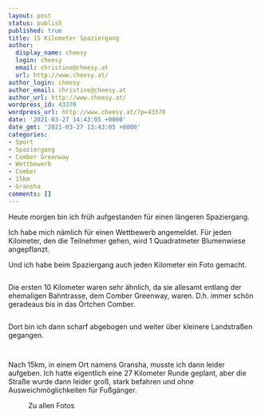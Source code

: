 ```yaml
---
layout: post
status: publish
published: true
title: 15 Kilometer Spaziergang
author:
  display_name: cheesy
  login: cheesy
  email: christine@cheesy.at
  url: http://www.cheesy.at/
author_login: cheesy
author_email: christine@cheesy.at
author_url: http://www.cheesy.at/
wordpress_id: 43370
wordpress_url: http://www.cheesy.at/?p=43370
date: '2021-03-27 14:43:05 +0000'
date_gmt: '2021-03-27 13:43:05 +0000'
categories:
- Sport
- Spaziergang
- Comber Greenway
- Wettbewerb
- Comber
- 15km
- Gransha
comments: []
---
```

<!-- wp:paragraph -->
Heute morgen bin ich früh aufgestanden für einen längeren Spaziergang.
<!-- /wp:paragraph -->
<!-- wp:paragraph -->
Ich habe mich nämlich für einen Wettbewerb angemeldet. Für jeden Kilometer, den die Teilnehmer gehen, wird 1 Quadratmeter Blumenwiese angepflanzt.
<!-- /wp:paragraph -->
<!-- wp:paragraph -->
Und ich habe beim Spaziergang auch jeden Kilometer ein Foto gemacht.
<!-- /wp:paragraph -->
<!-- wp:image {"id":43348} -->
<figure class="wp-block-image"><img src="{% link _fotos/ausfluege/2021/15km-spaziergang-comber/Wanderung-Comber-002.jpg %}" alt="" class="wp-image-43348"></figure>
<!-- /wp:image -->
<!-- wp:paragraph -->
Die ersten 10 Kilometer waren sehr ähnlich, da sie allesamt entlang der ehemaligen Bahntrasse, dem Comber Greenway, waren. D.h. immer schön geradeaus bis in das Örtchen Comber.
<!-- /wp:paragraph -->
<!-- wp:image {"id":43358} -->
<figure class="wp-block-image"><img src="{% link _fotos/ausfluege/2021/15km-spaziergang-comber/Wanderung-Comber-012.jpg %}" alt="" class="wp-image-43358"></figure>
<!-- /wp:image -->
<!-- wp:paragraph -->
Dort bin ich dann scharf abgebogen und weiter über kleinere Landstraßen gegangen.
<!-- /wp:paragraph -->
<!-- wp:image {"id":43362} -->
<figure class="wp-block-image"><img src="{% link _fotos/ausfluege/2021/15km-spaziergang-comber/Wanderung-Comber-016.jpg %}" alt="" class="wp-image-43362"></figure>
<!-- /wp:image -->
<!-- wp:image {"id":43364} -->
<figure class="wp-block-image"><img src="{% link _fotos/ausfluege/2021/15km-spaziergang-comber/Wanderung-Comber-018.jpg %}" alt="" class="wp-image-43364"></figure>
<!-- /wp:image -->
<!-- wp:paragraph -->
Nach 15km, in einem Ort namens Gransha, musste ich dann leider aufgeben. Ich hatte eigentlich eine 27 Kilometer Runde geplant, aber die Straße wurde dann leider groß, stark befahren und ohne Ausweichmöglichkeiten für Fußgänger.
<!-- /wp:paragraph -->
<!-- wp:image {"id":43367,"linkDestination":"custom"} -->
<figure class="wp-block-image"><a href="{% link _fotos/ausfluege/2021/15km-spaziergang-comber/index.md %}"><img src="{% link _fotos/ausfluege/2021/15km-spaziergang-comber/Wanderung-Comber-021.jpg %}" alt="" class="wp-image-43367"></a><br>
<figcaption>Zu allen Fotos</figcaption>
</figure>
<!-- /wp:image -->
